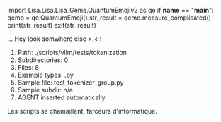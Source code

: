 
import Lisa.Lisa.Lisa_Genie.QuantumEmojiv2 as qe
if __name__ == "__main__":
  qemo = qe.QuantumEmoji()
  str_result = qemo.measure_complicated()
  print(str_result)
  exit(str_result)

... Hey look somwhere else >.< !

1. Path: ./scripts/vllm/tests/tokenization
2. Subdirectories: 0
3. Files: 8
4. Example types: .py
5. Sample file: test_tokenizer_group.py
6. Sample subdir: n/a
7. AGENT inserted automatically

Les scripts se chamaillent, farceurs d'informatique.
